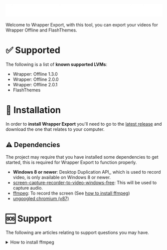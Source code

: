 <p align="center">
  <img src="assets/logo.webp" alt="Logo">
</p>

Welcome to Wrapper Export, with this tool, you can export your videos for Wrapper Offline and FlashThemes.

# ✅ Supported
The following is a list of **known supported LVMs**:
- Wrapper: Offline 1.3.0
- Wrapper: Offline 2.0.0
- Wrapper: Offline 2.0.1
- FlashThemes

# 📂 Installation
In order to **install Wrapper Export** you'll need to go to the [latest release](https://example.com) and download the one that relates to your computer.

## ⚠️ Dependencies
The project may require that you have installed some dependencies to get started, this is required for Wrapper Export to function properly.
- **Windows 8 or newer**: Desktop Duplication API,, which is used to record video, is only available on Windows 8 or newer.
- [screen-capture-recorder-to-video-windows-free](https://github.com/rdp/screen-capture-recorder-to-video-windows-free/releases/latest): This will be used to capture audio.
- [ffmpeg](https://www.gyan.dev/ffmpeg/builds/ffmpeg-git-essentials.7z): To record the screen (See [how to install ffmpeg]())
- [ungoogled chromium (v87)](https://ungoogled-software.github.io/ungoogled-chromium-binaries/releases/windows/64bit/87.0.4280.141-1)

# 🆘 Support
The following are articles relating to support questions you may have.

<details>
  <summary>How to install ffmpeg</summary>

  **Note:** If you've already got FFMPEG installed via PATH variables, you can skip this guide, as Wrapper Export will automatically detect it.

  To install ffmpeg, folow these steps:
  1. [Download FFMPEG](https://www.gyan.dev/ffmpeg/builds/ffmpeg-git-essentials.7z)
  2. Extract the newly downloaded file to any folder (May require 7-zip - Windows 11 should support 7z files)
  3. **Rename the folder labeled "ffmpeg-..." to just "ffmpeg"**
  4. **Move the folder labeled "ffmpeg" to "wrapper-export/dependencies"**
  5. That's it, ffmpeg is now installed! 🎉
</details>

